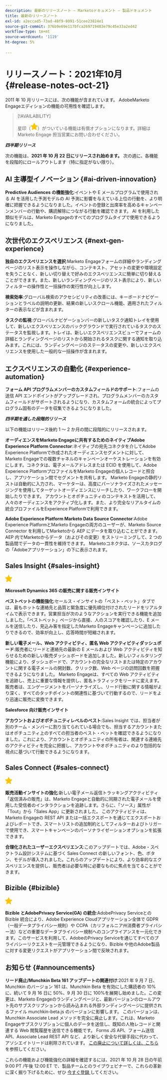 ```yaml
---
description: 最新のリリースノート — Marketoドキュメント — 製品ドキュメント
title: 最新のリリースノート
exl-id: a2eccad5-73ad-48f9-8091-51cee23824e1
source-git-commit: 376b9e69e117bfca269719483e79c45e33a2ed42
workflow-type: tm+mt
source-wordcount: '1119'
ht-degree: 5%

---
```


# リリースノート：2021年10月 {#release-notes-oct-21}

2011 年 10 月リリースには、次の機能が含まれています。 AdobeMarketo Engageエディションの機能の可用性を確認します。

>[!AVAILABILITY]
>
>星印（![](assets/yellow-star.png)）がついている機能は有償オプションになります。詳細は Marketo Engage 担当営業にお問い合わせください。

**_四半期リリース_**

次の機能は、**2021 年 10 月 22 日にリリースされ始めます。** 次の週に、各機能を段階的にロールアウトします（特に指定がない限り）。

## AI 主導型イノベーション {#ai-driven-innovation}

**Predictive Audiences の機能強化**:イベントや E メールプログラムで使用される AI を活用した予測モデルの AI 予測に影響を与えている上位の行動を、より明確に把握できるようになりました。イベントの登録と出席率を高めるキャンペーンメンバーの行動や、購読解除につながる行動を確認できます。 AI を利用した類似モデルは、Marketo Engageのすべてのプログラムタイプで使用できるようになりました。

## 次世代のエクスペリエンス {#next-gen-experience}

**独自のエクスペリエンスを選択**:Marketo Engageフォームの詳細やランディングページのリスト表示を操作しながら、コンテキスト、アセットの変更や環境設定を失うことなく、新しい切り替えで好みのエクスペリエンスに簡単に切り替えることができます。また、新しいランディングページのリスト表示により、新しいフィルターの操作性と一括操作の実行性が向上します。

**検索効率**:グローバル検索のアクセシビリティの改善には、キーボードナビゲーションとラベルの説明の更新、結果の新しいスクロール機能、適用されたフィルターの表示などが含まれます。

**タスクの監視**:グローバルナビゲーションバーの新しいタスク通知トレイを使用して、新しいエクスペリエンスのバックグラウンドで実行されているタスクのステータスを監視します。トレイは、新しいエクスペリエンスビューでフォームの詳細とランディングページのリストから開始されるタスクに関する通知を取り込みます。これには、ランディングページのステータスの変更や、新しいエクスペリエンスを使用した一般的な一括操作が含まれます。

## エクスペリエンスの自動化 {#experience-automation}

**フォーム API プログラムメンバーのカスタムフィールドのサポート**:フォームの送信 API エンドポイントがアップグレードされ、プログラムメンバーのカスタムフィールドがサポートされるようになり、カスタムフォームの統合によってプログラム固有のデータを収集できるようになりました。

**_四半期を通した段階的リリース_**

以下の機能はリリース後約 1 ～ 2 か月の間に段階的にリリースされます。

**オーディエンスをMarketo Engageに共有するためのネイティブAdobe Experience Platform Connector**:ネイティブの宛先コネクタを介してAdobe Experience Platformで作成されたオーディエンスセグメントに対して、Marketo Engageでの複数チャネルのキャンペーンオーケストレーションを有効にします。コネクタは、電子メールアドレスまたは ECID を使用して、Adobe Experience PlatformプロファイルをMarketo Engageの個人レコードと照合し、アプリケーション間でセグメントを共有します。 Marketo Engageの静的リストは自動的に入力され、マーケターは、高度にパーソナライズされたメッセージングを使用してターゲットオーディエンスにリーチしたり、ワークフローを開始したりできます。 アカウントとオポチュニティのコンテキストを活用して、人々のオーディエンスをアクティブ化します。また、より完全なリアルタイムの統合プロファイルをExperience Platformで利用できます。

**Adobe Experience Platform Marketo Data Source Connector**:Adobe Experience PlatformとMarketo Engageの両方のユーザーが、Marketo Source Connector を利用してMarketoから AEP にデータを取り込むことができます。AEP 内でMarketoからデータ（およびその変更）をストリーミングして、2 つの製品間でデータの一貫性を維持できます。 Marketoコネクタは、ソースカタログの「Adobeアプリケーション」の下に表示されます。

## Sales Insight {#sales-insight}

![（星印）](assets/yellow-star.png)

**Microsoft Dynamics 365 の販売に関する販売インサイト**

**ベストベットの機能強化**:セールス・インサイトの「ベスト・ベット」タブでは、最もホットな連絡先と品質と緊急度に優先順位付けされたリードをリアルタイムで表示できます。営業担当が次のようなアクションを実行できる機能を追加しました。「ベストベット」ページから直接、人のスコアを確認したり、E メールを送信したり、見込み客を指定したMarketo Engageキャンペーンに追加したりできるので、効率が向上し、応答時間が短縮されます。

**新しい電子メール、Web アクティビティ、匿名 Web アクティビティダッシュボード**:販売者にリードと連絡先の最新の E メールおよび Web アクティビティを知らせるための新しい販売ダッシュボードを追加しました。新しいフィルタリング機能により、ダッシュボードで、アカウントの完全なリストまたは特定のアカウントに関する電子メールの開封数、クリック数、Web ページの訪問回数を把握できるようになりました。 Marketo Engageは、すべての Web アクティビティを追跡し、売上に重要な情報を提供し、匿名トラフィックをリードに変えます。 販売者は、エンゲージメントをパーソナライズし、リード行動に関する情報がより深く、すべてのタッチポイントの関連性に基づいて行動するので、リードをより迅速に販売に変換できます。

**Salesforce 向け販売インサイト**

**アカウントおよびオポチュニティレベルのベスト**:Sales Insight では、担当者が別のチーム・メンバーに割り当てられている場合でも、担当するアカウントまたはオポチュニティ上のすべての担当者のベスト・ベットを確認できるようになりました。これにより、アカウントとオポチュニティの所有者は、関連する連絡先のアクティビティを完全に把握し、アカウントやオポチュニティのより包括的な視点に基づいて行動できるようになります。

## Sales Connect {#sales-connect}

![（星印）](assets/yellow-star.png)

**販売活動インサイトの強化**:新しい電子メール返信トラッキングアクティビティ「返信済みの販売」は、Marketo Engageと自動的に同期された電子メールを使用した受信者のインタラクションを追跡します。さらに、「ソース」属性が「Tout」から「Sales App」に更新されました。 このアクティビティは、Marketo Engageの REST API または一括エクスポートを通じてエクスポートおよびレポートでき、スマートリストの追加制約としてフィルターおよびトリガーで使用でき、スマートキャンペーンのパーソナライゼーションオプションを拡張できます。

**合理化されたユーザーエクスペリエンス**:このアップデートでは、Adobe・スペクトラム設計システムに基づく Sales Connect の新しいフォント、色、ボタン、モデルが導入されました。これらのアップデートにより、より効率的なエクスペリエンスを提供し、販売者は必要な時に必要なものに焦点を当てることができます。

## Bizible {#bizible}

![](assets/yellow-star.png)

**Bizible とAdobePrivacy Service(GA) の統合**:AdobePrivacy Serviceとの Bizible 統合により、Adobe Experience Cloudアプリケーション全体で GDPR（一般データプライバシー規則）や CCPA（カリフォルニア州消費者プライバシー法）などの重要なデータプライバシー規制へのコンプライアンスを一元化できます。このサービスを利用して、AdobeのPrivacy Serviceを通じてすべてのプライバシーリクエストを一元管理できるようになり、Bizible や他のAdobe製品に対する変更リクエストがアプリケーション間で反映されます。

## お知らせ {#announcements}

**リード廃止/Munchkin Beta 161 アップデートの関連付け**:2021 年 9 月 7 日、Munchkin のバージョン 161 は、Munchkin Beta を有効にした購読者の 10%に、続いて 9 月 16 日に 50%、9 月 30 日に 100%を展開し始めました。この変更は、Marketo Engageのランディングページと、最新バージョンのロールアウト先のサブスクリプションから読み込まれる外部ランディングページに提供されるファイル munchkin-beta.js のバージョンに影響します。 このバージョンは、Munchkin Associate Lead メソッドを完全に廃止します。これは、Marketo Engageサブスクリプションに個人のデータを送信し、既知の人物レコードと関連する Web 閲覧履歴を送信できる機能です。 Forms JS API、フォーム送信 API、Associate Lead REST API など、より新しく安全な代替手段に代わって、アソシエイトリードは削除されています。 [この廃止について詳しくは、こちら](https://developers.marketo.com/blog/deprecation-of-munchkin-associate-lead-method/)を参照してください。

これらの機能および機能強化の詳細を確認するには、2021 年 10 月 28 日の午前 9:00 PT /午後 12:00 ET で、製品チームとのライブウェビナーで、これらの革新に深く掘り下げるために、ぜひ [ 今すぐ登録 ](https://engage.marketo.com/October_Release_RegistrationPage.html) してください。
